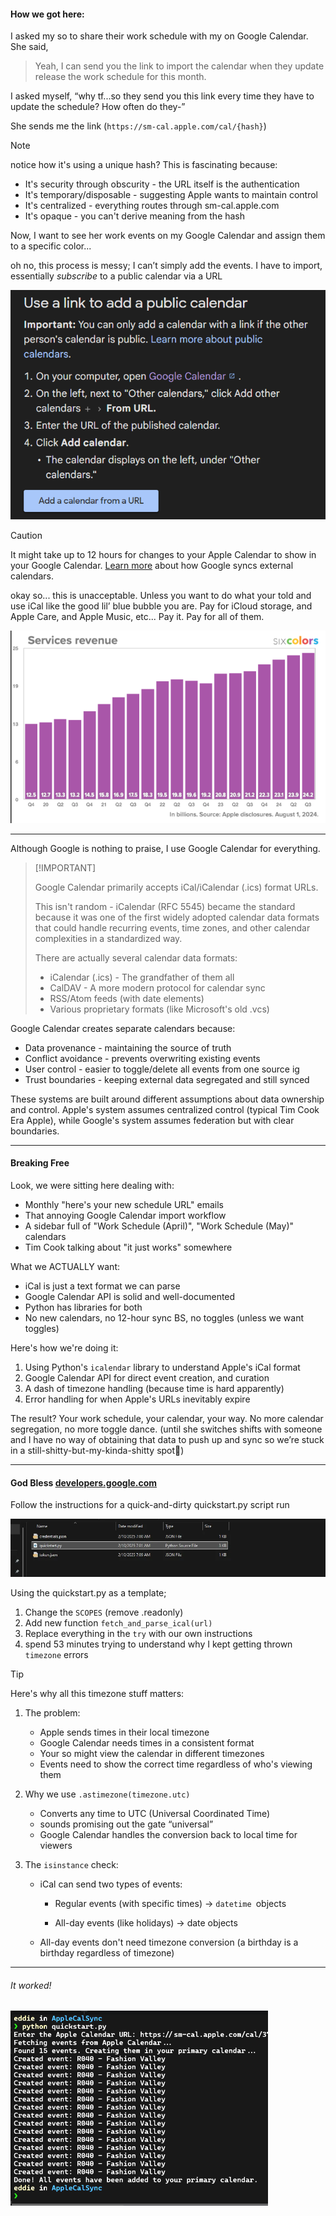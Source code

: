 #### How we got here: 

I asked my so to share their work schedule with my on Google Calendar. She said, 

> Yeah, I can send you the link to import the calendar when they update release the work schedule for this month.

I asked myself, “why tf...so they send you this link every time they have to update the schedule? How often do they-” 

She sends me the link (`https://sm-cal.apple.com/cal/{hash}`) 

> [!NOTE]
>
> notice how it's using a unique hash? This is fascinating because:
>
> - It's security through obscurity - the URL itself is the authentication
> - It's temporary/disposable - suggesting Apple wants to maintain control
> - It's centralized - everything routes through sm-cal.apple.com
> - It's opaque - you can't derive meaning from the hash

Now, I want to see her work events on my Google Calendar and assign them to a specific color...

oh no, this process is messy; I can’t simply add the events. I have to import, essentially *subscribe* to a public calendar via a URL

![Adding Calendar to Google](assets/{8C50181B-D9A4-4B5A-AFA3-EFB2274EAC45}.png)

> [!CAUTION]
>
> It might take up to 12 hours for changes to your Apple Calendar to show in your Google Calendar. [Learn more](https://support.google.com/calendar/answer/37100?hl=en&ref_topic=1672445) about how Google syncs external calendars.

okay so... this is unacceptable. Unless you want to do what your told and use iCal like the good lil’ blue bubble you are. Pay for iCloud storage, and Apple Care, and Apple Music, etc... Pay it. Pay for all of them. 

![Calendar Integration](assets/{2AC501F8-BE2D-45A8-9325-E761E693CBA9}.png)

---

Although Google is nothing to praise, I use Google Calendar for everything.

 

>  [!IMPORTANT]
>
> Google Calendar primarily accepts iCal/iCalendar (.ics) format URLs. 
>
> This isn't random - iCalendar (RFC 5545) became the standard because it was one of the first widely adopted calendar data formats that could handle recurring events, time zones, and other calendar complexities in a standardized way.
>
> There are actually several calendar data formats:
>
> - iCalendar (.ics) - The grandfather of them all
> - CalDAV - A more modern protocol for calendar sync
> - RSS/Atom feeds (with date elements)
> - Various proprietary formats (like Microsoft's old .vcs)

Google Calendar creates separate calendars because:

- Data provenance - maintaining the source of truth
- Conflict avoidance - prevents overwriting existing events
- User control - easier to toggle/delete all events from one source ig
- Trust boundaries - keeping external data segregated and still synced

These systems are built around different assumptions about data ownership and control. Apple's system assumes centralized control (typical Tim Cook Era Apple), while Google's system assumes federation but with clear boundaries.

---

#### Breaking Free

Look, we were sitting here dealing with:

- Monthly "here's your new schedule URL" emails
- That annoying Google Calendar import workflow
- A sidebar full of "Work Schedule (April)", "Work Schedule (May)" calendars
- Tim Cook talking about "it just works" somewhere 

What we ACTUALLY want:

- iCal is just a text format we can parse
- Google Calendar API is solid and well-documented
- Python has libraries for both
- No new calendars, no 12-hour sync BS, no toggles (unless we want toggles)

Here's how we're doing it:
1. Using Python's `icalendar` library to understand Apple's iCal format
2. Google Calendar API for direct event creation, and curation
3. A dash of timezone handling (because time is hard apparently)
4. Error handling for when Apple's URLs inevitably expire

The result? Your work schedule, your calendar, your way. No more calendar segregation, no more toggle dance. (until she switches shifts with someone and I have no way of obtaining that data to push up and sync so we’re stuck in a still-shitty-but-my-kinda-shitty spot🍻)

---

#### God Bless [developers.google.com](https://developers.google.com/calendar/api/quickstart/python)

Follow the instructions for a quick-and-dirty quickstart.py script run

![Project Files Structure](assets/files.webp)

Using the quickstart.py as a template; 

1. Change the `SCOPES` (remove .readonly)
2. Add new function `fetch_and_parse_ical(url)`
3. Replace everything in the `try` with our own instructions
4. spend 53 minutes trying to understand why I kept getting thrown `timezone` errors

> [!TIP]
>
> Here's why all this timezone stuff matters:
>
> 1. The problem:
>
>     - Apple sends times in their local timezone
>     - Google Calendar needs times in a consistent format
>     - Your so might view the calendar in different timezones
>     - Events need to show the correct time regardless of who's viewing them
>
> 2. Why we use `.astimezone(timezone.utc)`
>
>     - Converts any time to UTC (Universal Coordinated Time)
>     - sounds promising out the gate “universal”
>     - Google Calendar handles the conversion back to local time for viewers
>
> 3. The `isinstance` check:
>
>     - iCal can send two types of events:
>
>         - Regular events (with specific times) -> `datetime `objects
>
>         - All-day events (like holidays) -> date objects
>
>     - All-day events don't need timezone conversion (a birthday is a birthday regardless of timezone)

---

###### It worked!

![Working Calendar Integration](assets/{02087377-4819-415F-8006-710FBA765ABC}.png)

 
